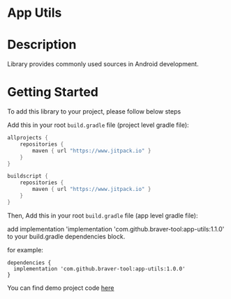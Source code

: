 # App Utils

# Description

Library provides commonly used sources in Android development.


# Getting Started

To add this library to your project, please follow below steps

Add this in your root `build.gradle` file (project level gradle file):

```gradle
allprojects {
    repositories {
        maven { url "https://www.jitpack.io" }
    }
}

buildscript {
    repositories {
        maven { url "https://www.jitpack.io" }
    }
}
```

Then, Add this in your root `build.gradle` file (app level gradle file):

  add implementation 'implementation 'com.github.braver-tool:app-utils:1.1.0' to your build.gradle dependencies block.

  for example:

  ```
  dependencies {
    implementation 'com.github.braver-tool:app-utils:1.0.0'
  }
  ```

You can find demo project code [here](https://github.com/braver-tool/app-utils)
